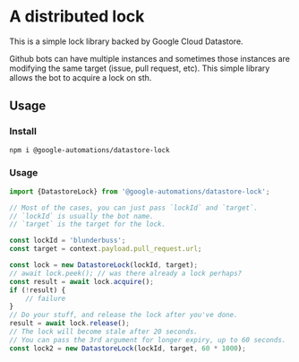 # A distributed lock

This is a simple lock library backed by Google Cloud Datastore.

Github bots can have multiple instances and sometimes those instances
are modifying the same target (issue, pull request, etc). This simple
library allows the bot to acquire a lock on sth.

## Usage

### Install

```bash
npm i @google-automations/datastore-lock
```

### Usage

```typescript
import {DatastoreLock} from '@google-automations/datastore-lock';

// Most of the cases, you can just pass `lockId` and `target`.
// `lockId` is usually the bot name.
// `target` is the target for the lock.

const lockId = 'blunderbuss';
const target = context.payload.pull_request.url;

const lock = new DatastoreLock(lockId, target);
// await lock.peek(); // was there already a lock perhaps?
const result = await lock.acquire();
if (!result) {
	// failure
}
// Do your stuff, and release the lock after you've done.
result = await lock.release();
// The lock will become stale after 20 seconds.
// You can pass the 3rd argument for longer expiry, up to 60 seconds.
const lock2 = new DatastoreLock(lockId, target, 60 * 1000);
```
